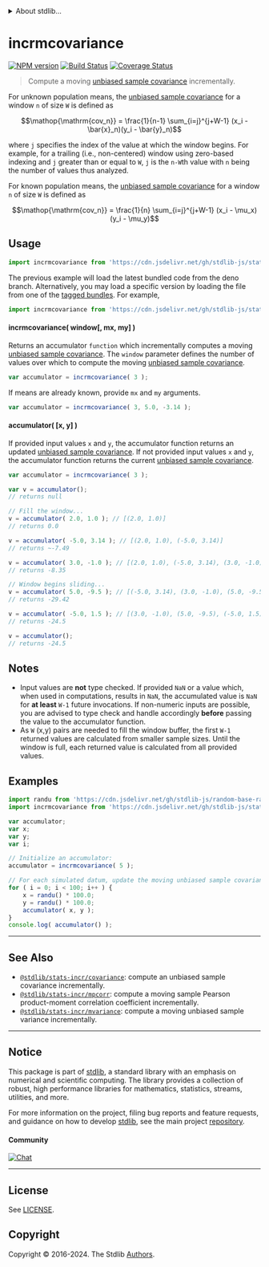 <!--

@license Apache-2.0

Copyright (c) 2018 The Stdlib Authors.

Licensed under the Apache License, Version 2.0 (the "License");
you may not use this file except in compliance with the License.
You may obtain a copy of the License at

   http://www.apache.org/licenses/LICENSE-2.0

Unless required by applicable law or agreed to in writing, software
distributed under the License is distributed on an "AS IS" BASIS,
WITHOUT WARRANTIES OR CONDITIONS OF ANY KIND, either express or implied.
See the License for the specific language governing permissions and
limitations under the License.

-->


<details>
  <summary>
    About stdlib...
  </summary>
  <p>We believe in a future in which the web is a preferred environment for numerical computation. To help realize this future, we've built stdlib. stdlib is a standard library, with an emphasis on numerical and scientific computation, written in JavaScript (and C) for execution in browsers and in Node.js.</p>
  <p>The library is fully decomposable, being architected in such a way that you can swap out and mix and match APIs and functionality to cater to your exact preferences and use cases.</p>
  <p>When you use stdlib, you can be absolutely certain that you are using the most thorough, rigorous, well-written, studied, documented, tested, measured, and high-quality code out there.</p>
  <p>To join us in bringing numerical computing to the web, get started by checking us out on <a href="https://github.com/stdlib-js/stdlib">GitHub</a>, and please consider <a href="https://opencollective.com/stdlib">financially supporting stdlib</a>. We greatly appreciate your continued support!</p>
</details>

# incrmcovariance

[![NPM version][npm-image]][npm-url] [![Build Status][test-image]][test-url] [![Coverage Status][coverage-image]][coverage-url] <!-- [![dependencies][dependencies-image]][dependencies-url] -->

> Compute a moving [unbiased sample covariance][covariance] incrementally.

<section class="intro">

For unknown population means, the [unbiased sample covariance][covariance] for a window `n` of size `W` is defined as

<!-- <equation class="equation" label="eq:unbiased_sample_covariance_unknown_means" align="center" raw="\operatorname{cov_n} = \frac{1}{n-1} \sum_{i=j}^{j+W-1} (x_i - \bar{x}_n)(y_i - \bar{y}_n)" alt="Equation for the unbiased sample covariance for unknown population means."> -->

```math
\mathop{\mathrm{cov_n}} = \frac{1}{n-1} \sum_{i=j}^{j+W-1} (x_i - \bar{x}_n)(y_i - \bar{y}_n)
```

<!-- <div class="equation" align="center" data-raw-text="\operatorname{cov_n} = \frac{1}{n-1} \sum_{i=j}^{j+W-1} (x_i - \bar{x}_n)(y_i - \bar{y}_n)" data-equation="eq:unbiased_sample_covariance_unknown_means">
    <img src="https://cdn.jsdelivr.net/gh/stdlib-js/stdlib@49d8cabda84033d55d7b8069f19ee3dd8b8d1496/lib/node_modules/@stdlib/stats/incr/mcovariance/docs/img/equation_unbiased_sample_covariance_unknown_means.svg" alt="Equation for the unbiased sample covariance for unknown population means.">
    <br>
</div> -->

<!-- </equation> -->

where `j` specifies the index of the value at which the window begins. For example, for a trailing (i.e., non-centered) window using zero-based indexing and `j` greater than or equal to `W`, `j` is the `n-W`th value with `n` being the number of values thus analyzed.

For known population means, the [unbiased sample covariance][covariance] for a window `n` of size `W` is defined as

<!-- <equation class="equation" label="eq:unbiased_sample_covariance_known_means" align="center" raw="\operatorname{cov_n} = \frac{1}{n} \sum_{i=j}^{j+W-1} (x_i - \mu_x)(y_i - \mu_y)" alt="Equation for the unbiased sample covariance for known population means."> -->

```math
\mathop{\mathrm{cov_n}} = \frac{1}{n} \sum_{i=j}^{j+W-1} (x_i - \mu_x)(y_i - \mu_y)
```

<!-- <div class="equation" align="center" data-raw-text="\operatorname{cov_n} = \frac{1}{n} \sum_{i=j}^{j+W-1} (x_i - \mu_x)(y_i - \mu_y)" data-equation="eq:unbiased_sample_covariance_known_means">
    <img src="https://cdn.jsdelivr.net/gh/stdlib-js/stdlib@27e2a43c70db648bb5bbc3fd0cdee050c25adc0b/lib/node_modules/@stdlib/stats/incr/mcovariance/docs/img/equation_unbiased_sample_covariance_known_means.svg" alt="Equation for the unbiased sample covariance for known population means.">
    <br>
</div> -->

<!-- </equation> --> 

</section>

<!-- /.intro -->



<section class="usage">

## Usage

```javascript
import incrmcovariance from 'https://cdn.jsdelivr.net/gh/stdlib-js/stats-incr-mcovariance@deno/mod.js';
```
The previous example will load the latest bundled code from the deno branch. Alternatively, you may load a specific version by loading the file from one of the [tagged bundles](https://github.com/stdlib-js/stats-incr-mcovariance/tags). For example,

```javascript
import incrmcovariance from 'https://cdn.jsdelivr.net/gh/stdlib-js/stats-incr-mcovariance@v0.2.0-deno/mod.js';
```

#### incrmcovariance( window\[, mx, my] )

Returns an accumulator `function` which incrementally computes a moving [unbiased sample covariance][covariance]. The `window` parameter defines the number of values over which to compute the moving [unbiased sample covariance][covariance].

```javascript
var accumulator = incrmcovariance( 3 );
```

If means are already known, provide `mx` and `my` arguments.

```javascript
var accumulator = incrmcovariance( 3, 5.0, -3.14 );
```

#### accumulator( \[x, y] )

If provided input values `x` and `y`, the accumulator function returns an updated [unbiased sample covariance][covariance]. If not provided input values `x` and `y`, the accumulator function returns the current [unbiased sample covariance][covariance].

```javascript
var accumulator = incrmcovariance( 3 );

var v = accumulator();
// returns null

// Fill the window...
v = accumulator( 2.0, 1.0 ); // [(2.0, 1.0)]
// returns 0.0

v = accumulator( -5.0, 3.14 ); // [(2.0, 1.0), (-5.0, 3.14)]
// returns ~-7.49

v = accumulator( 3.0, -1.0 ); // [(2.0, 1.0), (-5.0, 3.14), (3.0, -1.0)]
// returns -8.35

// Window begins sliding...
v = accumulator( 5.0, -9.5 ); // [(-5.0, 3.14), (3.0, -1.0), (5.0, -9.5)]
// returns -29.42

v = accumulator( -5.0, 1.5 ); // [(3.0, -1.0), (5.0, -9.5), (-5.0, 1.5)]
// returns -24.5

v = accumulator();
// returns -24.5
```

</section>

<!-- /.usage -->

<section class="notes">

## Notes

-   Input values are **not** type checked. If provided `NaN` or a value which, when used in computations, results in `NaN`, the accumulated value is `NaN` for **at least** `W-1` future invocations. If non-numeric inputs are possible, you are advised to type check and handle accordingly **before** passing the value to the accumulator function.
-   As `W` (x,y) pairs are needed to fill the window buffer, the first `W-1` returned values are calculated from smaller sample sizes. Until the window is full, each returned value is calculated from all provided values.

</section>

<!-- /.notes -->

<section class="examples">

## Examples

<!-- eslint no-undef: "error" -->

```javascript
import randu from 'https://cdn.jsdelivr.net/gh/stdlib-js/random-base-randu@deno/mod.js';
import incrmcovariance from 'https://cdn.jsdelivr.net/gh/stdlib-js/stats-incr-mcovariance@deno/mod.js';

var accumulator;
var x;
var y;
var i;

// Initialize an accumulator:
accumulator = incrmcovariance( 5 );

// For each simulated datum, update the moving unbiased sample covariance...
for ( i = 0; i < 100; i++ ) {
    x = randu() * 100.0;
    y = randu() * 100.0;
    accumulator( x, y );
}
console.log( accumulator() );
```

</section>

<!-- /.examples -->

<!-- Section for related `stdlib` packages. Do not manually edit this section, as it is automatically populated. -->

<section class="related">

* * *

## See Also

-   <span class="package-name">[`@stdlib/stats-incr/covariance`][@stdlib/stats/incr/covariance]</span><span class="delimiter">: </span><span class="description">compute an unbiased sample covariance incrementally.</span>
-   <span class="package-name">[`@stdlib/stats-incr/mpcorr`][@stdlib/stats/incr/mpcorr]</span><span class="delimiter">: </span><span class="description">compute a moving sample Pearson product-moment correlation coefficient incrementally.</span>
-   <span class="package-name">[`@stdlib/stats-incr/mvariance`][@stdlib/stats/incr/mvariance]</span><span class="delimiter">: </span><span class="description">compute a moving unbiased sample variance incrementally.</span>

</section>

<!-- /.related -->

<!-- Section for all links. Make sure to keep an empty line after the `section` element and another before the `/section` close. -->


<section class="main-repo" >

* * *

## Notice

This package is part of [stdlib][stdlib], a standard library with an emphasis on numerical and scientific computing. The library provides a collection of robust, high performance libraries for mathematics, statistics, streams, utilities, and more.

For more information on the project, filing bug reports and feature requests, and guidance on how to develop [stdlib][stdlib], see the main project [repository][stdlib].

#### Community

[![Chat][chat-image]][chat-url]

---

## License

See [LICENSE][stdlib-license].


## Copyright

Copyright &copy; 2016-2024. The Stdlib [Authors][stdlib-authors].

</section>

<!-- /.stdlib -->

<!-- Section for all links. Make sure to keep an empty line after the `section` element and another before the `/section` close. -->

<section class="links">

[npm-image]: http://img.shields.io/npm/v/@stdlib/stats-incr-mcovariance.svg
[npm-url]: https://npmjs.org/package/@stdlib/stats-incr-mcovariance

[test-image]: https://github.com/stdlib-js/stats-incr-mcovariance/actions/workflows/test.yml/badge.svg?branch=v0.2.0
[test-url]: https://github.com/stdlib-js/stats-incr-mcovariance/actions/workflows/test.yml?query=branch:v0.2.0

[coverage-image]: https://img.shields.io/codecov/c/github/stdlib-js/stats-incr-mcovariance/main.svg
[coverage-url]: https://codecov.io/github/stdlib-js/stats-incr-mcovariance?branch=main

<!--

[dependencies-image]: https://img.shields.io/david/stdlib-js/stats-incr-mcovariance.svg
[dependencies-url]: https://david-dm.org/stdlib-js/stats-incr-mcovariance/main

-->

[chat-image]: https://img.shields.io/gitter/room/stdlib-js/stdlib.svg
[chat-url]: https://app.gitter.im/#/room/#stdlib-js_stdlib:gitter.im

[stdlib]: https://github.com/stdlib-js/stdlib

[stdlib-authors]: https://github.com/stdlib-js/stdlib/graphs/contributors

[umd]: https://github.com/umdjs/umd
[es-module]: https://developer.mozilla.org/en-US/docs/Web/JavaScript/Guide/Modules

[deno-url]: https://github.com/stdlib-js/stats-incr-mcovariance/tree/deno
[deno-readme]: https://github.com/stdlib-js/stats-incr-mcovariance/blob/deno/README.md
[umd-url]: https://github.com/stdlib-js/stats-incr-mcovariance/tree/umd
[umd-readme]: https://github.com/stdlib-js/stats-incr-mcovariance/blob/umd/README.md
[esm-url]: https://github.com/stdlib-js/stats-incr-mcovariance/tree/esm
[esm-readme]: https://github.com/stdlib-js/stats-incr-mcovariance/blob/esm/README.md
[branches-url]: https://github.com/stdlib-js/stats-incr-mcovariance/blob/main/branches.md

[stdlib-license]: https://raw.githubusercontent.com/stdlib-js/stats-incr-mcovariance/main/LICENSE

[covariance]: https://en.wikipedia.org/wiki/Covariance

<!-- <related-links> -->

[@stdlib/stats/incr/covariance]: https://github.com/stdlib-js/stats-incr-covariance/tree/deno

[@stdlib/stats/incr/mpcorr]: https://github.com/stdlib-js/stats-incr-mpcorr/tree/deno

[@stdlib/stats/incr/mvariance]: https://github.com/stdlib-js/stats-incr-mvariance/tree/deno

<!-- </related-links> -->

</section>

<!-- /.links -->
